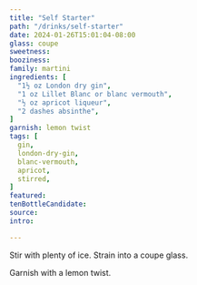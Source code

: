 ```yaml
---
title: "Self Starter"
path: "/drinks/self-starter"
date: 2024-01-26T15:01:04-08:00
glass: coupe
sweetness:
booziness:
family: martini
ingredients: [
  "1½ oz London dry gin",
  "1 oz Lillet Blanc or blanc vermouth",
  "½ oz apricot liqueur",
  "2 dashes absinthe",
]
garnish: lemon twist
tags: [
  gin,
  london-dry-gin,
  blanc-vermouth,
  apricot,
  stirred,
]
featured:
tenBottleCandidate:
source:
intro:

---
```

Stir with plenty of ice. Strain into a coupe glass.

Garnish with a lemon twist.
